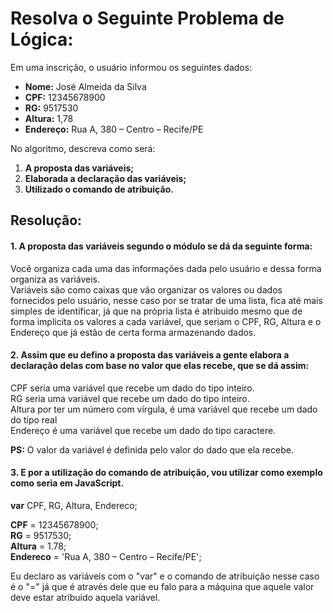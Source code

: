 <h1> Resolva o Seguinte Problema de Lógica: </h1>
<p>
Em uma inscrição, o usuário informou os seguintes dados:

- <strong>Nome:</strong> José Almeida da Silva
- <strong>CPF:</strong> 12345678900
- <strong>RG:</strong> 9517530
- <strong>Altura:</strong> 1,78
- <strong>Endereço:</strong> Rua A, 380 – Centro – Recife/PE

No algoritmo, descreva como será:
1. <strong>A proposta das variáveis;</strong>
2. <strong>Elaborada a declaração das variáveis;</strong>
3. <strong>Utilizado o comando de atribuição.</strong>

</p>
<h2>Resolução: </h2>
<p>

<h4>1. A proposta das variáveis segundo o módulo se dá da seguinte forma:</h4>
Você organiza cada uma das informações dada pelo usuário e dessa forma organiza as variáveis.<br>
Variáveis são como caixas que vão organizar os valores ou dados fornecidos pelo usuário, nesse caso 
por se tratar de uma lista, fica até mais simples de identificar, já que na própria lista é atribuido mesmo que de forma implicita
os valores a cada variável, que seriam o CPF, RG, Altura e o Endereço que já estão de certa forma armazenando dados.<br>


<h4>2. Assim que eu defino a proposta das variáveis a gente elabora a declaração delas com base no valor que elas recebe, que se dá assim:</h4>
CPF seria uma variável que recebe um dado do tipo inteiro.<br>
RG seria uma variável que recebe um dado do tipo inteiro.<br>
Altura por ter um número com vírgula, é uma variável que recebe um dado do tipo real<br>
Endereço é uma variável que recebe um dado do tipo caractere.<br>

<strong>PS:</strong> O valor da variável é definida pelo valor do dado que ela recebe.

<h4>3. E por a utilização do comando de atribuição, vou utilizar como exemplo como seria em JavaScript.</h4>

<strong>var</strong> CPF, RG, Altura, Endereco;<br>

<strong>CPF</strong> = 12345678900;<br>
<strong>RG</strong> = 9517530;<br>
<strong>Altura</strong> = 1.78;<br>
<strong>Endereco</strong> = 'Rua A, 380 – Centro – Recife/PE';<br>

Eu declaro as variáveis com o "var" e o comando de atribuição nesse caso é o "=" já que é através dele que eu falo 
para a máquina que aquele valor deve estar atríbuido aquela variável.
</p>
